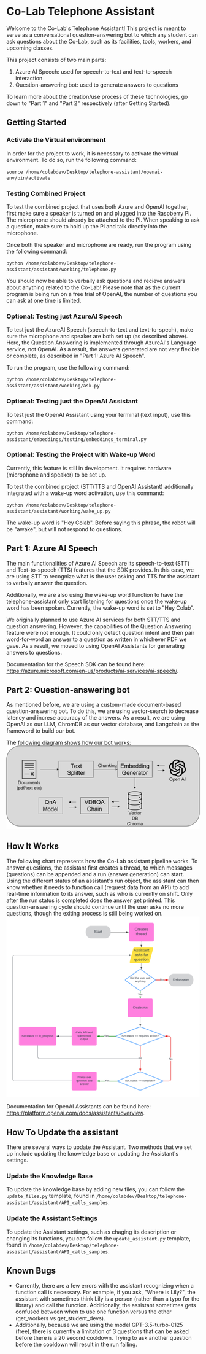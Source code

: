 
# Co-Lab Telephone Assistant
Welcome to the Co-Lab's Telephone Assistant! This project is meant to serve as a conversational question-answering bot to which any student can ask questions about the Co-Lab, such as its facilities, tools, workers, and upcoming classes. 

This project consists of two main parts:
1. Azure AI Speech: used for speech-to-text and text-to-speech interaction
2. Question-answering bot: used to generate answers to questions

To learn more about the creation/use process of these technologies, go down to "Part 1" and "Part 2" respectively (after Getting Started).

## Getting Started

### Activate the Virtual environment
In order for the project to work, it is necessary to activate the virtual environment. To do so, run the following command:
```
source /home/colabdev/Desktop/telephone-assistant/openai-env/bin/activate
```

### Testing Combined Project
To test the combined project that uses both Azure and OpenAI together, first make sure a speaker is turned on and plugged into the Raspberry Pi. The microphone should already be attached to the Pi. When speaking to ask a question, make sure to hold up the Pi and talk directly into the microphone. 

Once both the speaker and microphone are ready, run the program using the following command:

```
python /home/colabdev/Desktop/telephone-assistant/assistant/working/telephone.py
```
You should now be able to verbally ask questions and recieve answers about anything related to the Co-Lab! Please note that as the current program is being run on a free trial of OpenAI, the number of questions you can ask at one time is limited. 

### Optional: Testing just AzureAI Speech
To test just the AzureAI Speech (speech-to-text and text-to-spech), make sure the microphone and speaker are both set up (as described above). Here, the Question Answering is implemented through AzureAI's Language service, not OpenAI. As a result, the answers generated are not very flexible or complete, as described in "Part 1: Azure AI Speech".

To run the program, use the following command: 
```
python /home/colabdev/Desktop/telephone-assistant/assistant/working/ask.py
```

### Optional: Testing just the OpenAI Assistant
To test just the OpenAI Assistant using your terminal (text input), use this command: 
```
python /home/colabdev/Desktop/telephone-assistant/embeddings/testing/embeddings_terminal.py
```

### Optional: Testing the Project with Wake-up Word
Currently, this feature is still in development. It requires hardware (microphone and speaker) to be set up. 

To test the combined project (STT/TTS and OpenAI Assistant) additionally integrated with a wake-up word activation, use this command: 
```
python /home/colabdev/Desktop/telephone-assistant/assistant/working/wake_up.py
```
The wake-up word is "Hey Colab". Before saying this phrase, the robot will be "awake", but will not respond to questions. 

## Part 1: Azure AI Speech
The main functionalities of Azure AI Speech are its speech-to-text (STT) and Text-to-speech (TTS) features that the SDK provides. In this case, we are using STT to recognize what is the user asking and TTS for the assistant to verbally answer the question.

Additionally, we are also using the wake-up word function to have the telephone-assistant only start listening for questions once the wake-up word has been spoken. Currently, the wake-up word is set to "Hey Colab".

We originally planned to use Azure AI services for both STT/TTS and question answering. However, the capabilities of the Question Answering feature were not enough. It could only detect question intent and then pair word-for-word an answer to a question as written in whichever PDF we gave. As a result, we moved to using OpenAI Assistants for generating answers to questions.

Documentation for the Speech SDK can be found here: https://azure.microsoft.com/en-us/products/ai-services/ai-speech/. 

## Part 2: Question-answering bot
As mentioned before, we are using a custom-made document-based question-answering bot. To do this, we are using vector-search to decrease latency and increse accuracy of the answers. As a result, we are using OpenAI as our LLM, ChromDB as our vector database, and Langchain as the frameword to build our bot.

The following diagram shows how our bot works:
![Program flowchart](./media/diagram-updated.png)


## How It Works
The following chart represents how the Co-Lab assistant pipeline works. To answer questions, the assistant first creates a thread, to which messages (questions) can be appended and a run (answer generation) can start. Using the different status of an assistant's run object, the assistant can then know whether it needs to function call (request data from an API) to add real-time information to its answer, such as who is currently on shift. Only after the run status is completed does the answer get printed. This question-answering cycle should continue until the user asks no more questions, though the exiting process is still being worked on.
![Program flowchart](./assistant/media/Assistant%20flowchart.png)

Documentation for OpenAI Assistants can be found here: https://platform.openai.com/docs/assistants/overview. 

## How To Update the assistant
There are several ways to update the Assistant. Two methods that we set up include updating the knowledge base or updating the Assistant's settings. 

### Update the Knowledge Base
To update the knowledge base by adding new files, you can follow the `update_files.py` template, found in `/home/colabdev/Desktop/telephone-assistant/assistant/API_calls_samples`.

### Update the Assistant Settings
To update the Assistant settings, such as chaging its description or changing its functions, you can follow the `update_assistant.py` template, found in `/home/colabdev/Desktop/telephone-assistant/assistant/API_calls_samples`.

## Known Bugs 
* Currently, there are a few errors with the assistant recognizing when a function call is necessary. For example, if you ask, "Where is Lily?", the assistant with sometimes think Lily is a person (rather than a typo for the library) and call the function. Additionally, the assistant sometimes gets confused between when to use one function versus the other (get_workers vs get_student_devs).
* Additionally, because we are using the model GPT-3.5-turbo-0125 (free), there is currently a limitation of 3 questions that can be asked before there is a 20 second cooldown. Trying to ask another question before the cooldown will result in the run failing. 

<!-- Furthermore, sometimes the function calls seem to conflict with knowledge inside the knowledge base PDF. We tried to store some information about FTEs and student devs on the PDF, but the assistant seems to want to function call whenever asked about any person, and as a result will get confused when asked questions about FTEs and student dev expertise. This can cause it to fime out and/or fail to generate an answer.  -->